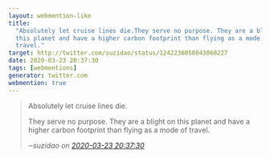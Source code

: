 ```yaml
---
layout: webmention-like
title:
  "Absolutely let cruise lines die.They serve no purpose. They are a blight on
  this planet and have a higher carbon footprint than flying as a mode of
  travel."
target: http://twitter.com/suzidao/status/1242236058043060227
date: 2020-03-23 20:37:30
tags: [webmentions]
generator: twitter.com
webmention: true
---
```


<blockquote class="external-citation">
  <p>
    Absolutely let cruise lines die.

They serve no purpose. They are a blight on this planet and have a higher carbon
footprint than flying as a mode of travel.

  </p>
  <cite>‒<span class="p-author p-name">suzidao</span>
    on
    <a href="http://twitter.com/suzidao/status/1242236058043060227" rel="external nofollow" target="_blank">2020-03-23 20:37:30</a>
  </cite>
</blockquote>
